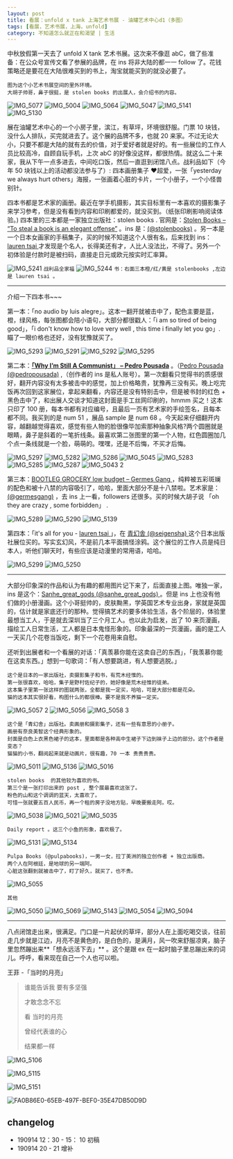 ```yaml
---
layout: post
title: 看展：unfold x tank 上海艺术书展 - 油罐艺术中心d1（多图）
tags: [看展，艺术书展，上海，unfold]
category: 不知道怎么就正在和渴望 | 生活
---
```


中秋放假第一天去了 unfold X tank 艺术书展。这次来不像逛 abC，做了些准备：在公众号宣传文看了参展的品牌，在 ins 将非大陆的都一一 follow  了。花钱策略还是要花在大陆很难买到的书上，淘宝就能买到的就没必要了。


```
图为这个小艺术书展空间的里外环境。
大胡子帅哥，鼻子很挺，是 stolen books 的出展人，会介绍书的内容。
```

![IMG_5077](https://user-images.githubusercontent.com/20737239/64903817-a890c380-d6f2-11e9-9199-d3964a3c497c.jpg)
![IMG_5004](https://user-images.githubusercontent.com/20737239/64903577-4d5cd200-d6ee-11e9-94fe-675bf53eb68b.JPG)
![IMG_5064](https://user-images.githubusercontent.com/20737239/64904679-f8c25280-d6ff-11e9-90b6-f2d42c33e135.JPG)
![IMG_5047](https://user-images.githubusercontent.com/20737239/64904029-1db1c800-d6f6-11e9-81c9-5feba7f052df.JPG)
![IMG_5141](https://user-images.githubusercontent.com/20737239/64904570-771df500-d6fe-11e9-985f-7e9cc5d7d7a8.JPG)
![IMG_5130](https://user-images.githubusercontent.com/20737239/64904680-f8c25280-d6ff-11e9-8e69-2f61980d7536.JPG)

展在油罐艺术中心的一个小房子里，滨江，有草坪，环境很舒服。门票 10 块钱，没什么人排队，买完就进去了。这个展的品牌不多，也就 20 来家。不过无论大小，只要不都是大陆的就有去的价值，对于爱好者就是好的。有一些展位的工作人员比较高冷，自顾自玩手机，上次 abC 的好像没这样，都很热情。就这么二十来家，我从下午一点多进去，中间吃口饭，然后一直逛到闭馆八点。战利品如下（今年 50 块钱以上的活动都没法参与了）: 四本画册集子 ❤️超爱，一张「yesterday we always hurt others」海报，一张画着心脏的卡片，一个小册子，一个小怪兽别针。

四本书都是艺术家的画册。最近在学手机摄影，其实目标里有一本喜欢的摄影集子来学习参考，但是没有看到内容和印刷都爱的，就没买到。（纸张印刷影响阅读体验。) 四本里的三本都是一家独立出版社：stolen books . 官网是：[Stolen Books – “To steal a book is an elegant offense”](http://ideiascompeso.pt/stolenbooks/) 。ins 是：[(@stolenbooks)](https://www.instagram.com/stolenbooks/) 。另一本是一个日本女画家的手稿集子，买的时候不知道这个人很有名，后来找到 ins：[lauren tsai ](https://www.instagram.com/laurentsai/)  才发现是个名人，长得美还有才，人比人没法比，不得了。另外一个初体验是付款时是被扫码，直接走日元或欧元按实时汇率算。

![IMG_5241](https://user-images.githubusercontent.com/20737239/64904066-bea08300-d6f6-11e9-87bb-f33299e275fa.jpg)
`战利品全家福`
![IMG_5244](https://user-images.githubusercontent.com/20737239/64904065-bea08300-d6f6-11e9-801a-9c7395c99571.jpg)
`书：右面三本橙/红/黄是 stolenbooks ,左边是 lauren tsai 。`

---

介绍一下四本书~~~

第一本：「no audio by luis alegre」。这本一翻开就被击中了，配色主要是蓝，橙，绿风格，每张图都会陪小语句，大部分都很戳人：「i am so tired of being good」，「i don't know how to love very well , this time i finally let you go」. 瞄了一眼价格也还好，没有犹豫就买了。

![IMG_5293](https://user-images.githubusercontent.com/20737239/64904083-07583c00-d6f7-11e9-8c27-0032470a5499.jpg)
![IMG_5291](https://user-images.githubusercontent.com/20737239/64903939-7b451500-d6f4-11e9-85ab-721998f83806.jpg)
![IMG_5292](https://user-images.githubusercontent.com/20737239/64903940-7bddab80-d6f4-11e9-9ffa-66d1135b8199.jpg)
![IMG_5295](https://user-images.githubusercontent.com/20737239/64903941-7bddab80-d6f4-11e9-88bf-b895ef1a9a1a.jpg)


第二本：**[「Why I’m Still A Communist」 – Pedro Pousada](http://ideiascompeso.pt/stolenbooks/product/why-im-still-a-communist-pedro-pousada/)** 。（[Pedro Pousada (@pedropousada)](https://www.instagram.com/pedropousada/) ,（创作者的 ins 是私人账号）。第一次翻看只觉得书的质感很好，翻开内容没有太多被击中的感觉，加上价格略贵，犹豫再三没有买。晚上吃完饭再次回到这家展位，拿起来翻看，内容还是没有特别击中，但是被书封的红色 + 黑色击中了，和出展人交谈才知道这封面是手工丝网印刷的，hmmm 买之！这本只印了 100 册，每本书都有对应编号，且最后一页有艺术家的手绘签名，且每本都不同。我买到的是 num 51 ，展品 sample 是 num 68 。今天起来仔细翻开内容，越翻越觉得喜欢，感觉有些人物的脸很像毕加索那种抽象风格?两个圆圈就是眼睛，鼻子是斜着的一笔折线条。最喜欢第二张图里的第一个人物，红色圆圈加几个点一条线就是一个脸，萌萌的。嘿嘿，还是不后悔，不买才后悔。

![IMG_5297](https://user-images.githubusercontent.com/20737239/64903437-5d26e700-d6eb-11e9-819b-9a72be6175fe.jpg)
![IMG_5282](https://user-images.githubusercontent.com/20737239/64903438-5d26e700-d6eb-11e9-9107-3164dde855ff.jpg)
![IMG_5286](https://user-images.githubusercontent.com/20737239/64903449-a7a86380-d6eb-11e9-8b04-5375aa1bf418.jpg)
![IMG_5045](https://user-images.githubusercontent.com/20737239/64903440-5dbf7d80-d6eb-11e9-8534-a6416ff4ec6f.jpg)
![IMG_5283](https://user-images.githubusercontent.com/20737239/64903446-7fb90000-d6eb-11e9-893e-abc1f27b3a4b.JPG)
![IMG_5285](https://user-images.githubusercontent.com/20737239/64903447-80519680-d6eb-11e9-9d93-87f29ae591dd.JPG)
![IMG_5287](https://user-images.githubusercontent.com/20737239/64903462-0ec61800-d6ec-11e9-88fd-ff13d52a2c7a.jpg)
![IMG_5043 2](https://user-images.githubusercontent.com/20737239/64903618-fd323f80-d6ee-11e9-8ac4-3e84a8d11a28.JPG)

第三本：[BOOTLEG GROCERY low budget – Germes Gang ](http://ideiascompeso.pt/stolenbooks/product/bootleg-grocery-lb/) ，纯粹被五彩斑斓的配色和被十八禁的内容吸引了，哈哈，里面大部分不是十八禁啦。艺术家是：[(@germesgang)](https://www.instagram.com/germesgang/) ，去 ins 上一看，followers 还很多。买的时候大胡子说 「oh they are crazy , some forbidden」 .

![IMG_5289](https://user-images.githubusercontent.com/20737239/64904185-da0c8d80-d6f8-11e9-87b4-138046ac9198.jpg)
![IMG_5290](https://user-images.githubusercontent.com/20737239/64904186-da0c8d80-d6f8-11e9-935f-9f639231c87c.jpg)
![IMG_5139](https://user-images.githubusercontent.com/20737239/64904187-daa52400-d6f8-11e9-88ab-3d3e8c19247e.jpg)

第四本：「it's all for you - [lauren tsai ](https://www.instagram.com/laurentsai/) 」，在 [青幻舎 (@seigensha)  ](https://www.instagram.com/seigensha/) 这个日本出版社展位买的。写实玄幻风，不是前几本平面搞怪涂鸦。这个展位的工作人员是纯日本人，听他们聊天时，有些应该是动漫里的常用语，哈哈。

![IMG_5299](https://user-images.githubusercontent.com/20737239/64904277-5489dd00-d6fa-11e9-9e82-605a1b286409.jpg)
![IMG_5250](https://user-images.githubusercontent.com/20737239/64904258-0f65ab00-d6fa-11e9-9dee-c342cb604252.jpg)

---

大部分印象深的作品和认为有趣的都用图片记下来了，后面直接上图。唯独一家，ins 是这个：[Sanhe_great_gods (@sanhe_great_gods) ](https://www.instagram.com/sanhe_great_gods/) 。但是 ins 上也没有他们做的小册漫画。这个小哥挺帅的，皮肤黝黑，学英国艺术专业出身，家就是英国的，估计就是家底还行的那种。觉得搞艺术的要多体验生活，各个阶层的，体验里最想当工人，于是就去深圳当了三个月工人。也以此为启发，出了 10 来页漫画，描绘工人日常生活，工人都是日本鬼怪形象的。印象最深的一页漫画，画的是工人一天买几个花卷当饭吃，剩下一个花卷用来自慰。

还听到出展者和一个看展的对话：「真羡慕你能在这卖自己的东西」，「我羡慕你能在这卖东西。」想到一句歌词：「有人想要跳进，有人想要逃脱。」


```
这个是日本的一家出版社，卖摄影集子和书，有荒木经惟的。
第一张很喜欢，哈哈，集子是野村佐纪子的，她好像是荒木经惟的徒弟。
这本集子里第一张这样的图就两张，全都是我一定买，哈哈，可是大部分都是花朵。
猫的这本其实很好看，构图什么的都很棒。要不是我不养猫一定买。
```
![IMG_5057 2](https://user-images.githubusercontent.com/20737239/64904710-5787cc00-d700-11e9-93aa-f4b8e2d9f36c.jpg)
![IMG_5056](https://user-images.githubusercontent.com/20737239/64904572-784f2200-d6fe-11e9-908a-69e53be814a5.JPG)
![IMG_5058 3](https://user-images.githubusercontent.com/20737239/64908007-deeb3480-d72c-11e9-8854-58abca4fd0fd.jpg)

```
这个是「青幻舎」出版社。卖画册和摄影集子，还有一些有意思的小册子。
画册有奈良美智这个经典形象的。
封面是白色上衣黑色裙子的这本，里面都是各种高中生裙子下边到袜子上边的部分。这个作者是变态？
猫猫的小书，翻阅起来就是动画片，很有趣，70 一本 贵贵贵贵。
```

![IMG_5011](https://user-images.githubusercontent.com/20737239/64904745-cbc26f80-d700-11e9-9e52-55659dd5076e.jpg)
![IMG_5136](https://user-images.githubusercontent.com/20737239/64904806-c154a580-d701-11e9-9568-22163ae6c9f9.jpg)
![IMG_5016](https://user-images.githubusercontent.com/20737239/64904792-776bbf80-d701-11e9-8f96-a13332556090.JPG)

```
stolen books  的其他较为喜欢的书。
第三个是一张打印出来的 post , 整个展最喜欢这张了。
粉色的山和这个调调的蓝天，太喜欢了。
可惜一张就要五百人民币，再一个租的房子没地方贴，早晚要搬走阿。哎。
```
![IMG_5038](https://user-images.githubusercontent.com/20737239/64904617-0fb47500-d6ff-11e9-9130-1d8a9752f36e.jpg)
![IMG_5021](https://user-images.githubusercontent.com/20737239/64904621-12af6580-d6ff-11e9-884c-6c9f498a9ebe.jpg)
![IMG_5035](https://user-images.githubusercontent.com/20737239/64904639-50ac8980-d6ff-11e9-9f84-09fdf46c6fd8.jpg)

```
Daily report 。这三个小鱼的形象，喜欢极了。
```
![IMG_5131](https://user-images.githubusercontent.com/20737239/64904515-c9aae180-d6fd-11e9-9040-6ece3d511918.jpg)
![IMG_5134](https://user-images.githubusercontent.com/20737239/64904525-e34c2900-d6fd-11e9-80b4-23b88155775f.jpg)

```
Pulpa Books (@pulpabooks)，一男一女，拉丁美洲的独立创作者 + 独立出版商。
两个人在阿根廷，是地球的另一端阿。
心脏这张翻到就被击中了，盯了好久，就买了，也不贵。
```
![IMG_5055](https://user-images.githubusercontent.com/20737239/64904615-0aefc100-d6ff-11e9-946c-c7613d0c7def.jpg)

```
其他
```
![IMG_5050](https://user-images.githubusercontent.com/20737239/64904573-784f2200-d6fe-11e9-8757-40c07488fada.JPG)
![IMG_5069](https://user-images.githubusercontent.com/20737239/64904744-cb29d900-d700-11e9-8cc6-285061a1ea6c.jpg)
![IMG_5143](https://user-images.githubusercontent.com/20737239/64904641-50ac8980-d6ff-11e9-8635-fa1f01c6d585.jpg)
![IMG_5054](https://user-images.githubusercontent.com/20737239/64904790-76d32900-d701-11e9-88f4-24ee86a840b9.JPG)
![IMG_5094](https://user-images.githubusercontent.com/20737239/64904791-776bbf80-d701-11e9-9ff3-450a814ad0ec.JPG)

---

八点闭馆走出来，很满足。门口是一片起伏的草坪，部分人在上面吃喝交谈，往前走几步就是江边，月亮不是黄色的，是白色的，是满月，风一吹来舒服凉爽，脑子里忽然蹦出来**「想永远活下去」** 。这个是跟 ex 在一起时脑子里总蹦出来的词儿。呼呼，看来现在自己一个人也可以啦。

王菲 -「当时的月亮」

> 谁能告诉我 要有多坚强
> 
> 才敢念念不忘
> 
> 看 当时的月亮
> 
> 曾经代表谁的心
> 
> 结果都一样
> 

![IMG_5106](https://user-images.githubusercontent.com/20737239/64904793-79ce1980-d701-11e9-8d1f-661038653c8d.JPG)

![IMG_5115](https://user-images.githubusercontent.com/20737239/64903555-d0c9f380-d6ed-11e9-993a-b5c21f71ed9b.jpg)

![IMG_5151](https://user-images.githubusercontent.com/20737239/64904571-77b68b80-d6fe-11e9-91c5-ef896d93031d.JPG)

![FA0B86E0-65EB-497F-BEF0-35E47DB50D9D](https://user-images.githubusercontent.com/20737239/64907832-5a97b200-d72a-11e9-928f-ae2aea23dfd1.JPG)


##  changelog
- 190914 12：30 - 15： 10 初稿
- 190914 20 - 21 增补
